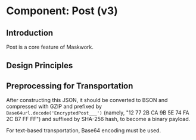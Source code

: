 # Component: Post (v3)

## Introduction

Post is a core feature of Maskwork.

## Design Principles

## Preprocessing for Transportation

After constructing this JSON, it should be converted to BSON and compressed with GZIP and prefixed by `Base64url.decode('EncryptedPost___')` (namely, "12 77 2B CA 9B 5E 74 FA 2C B7 FF FF") and suffixed by SHA-256 hash, to become a binary payload.

For text-based transportation, Base64 encoding must be used.
